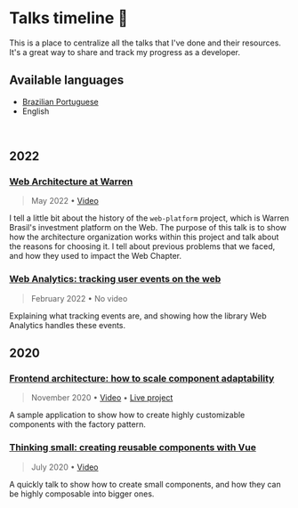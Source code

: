 # Talks timeline :seedling:
This is a place to centralize all the talks that I've done and their resources. It's a great way to share and track my progress as a developer.

## Available languages
- [Brazilian Portuguese](/README-pt.md)
- English

<br>

## 2022

### [Web Architecture at Warren](https://github.com/emkis/Talks/tree/main/Web%20Architecture%20at%20Warren)

> May 2022 • [Video](https://www.youtube.com/watch?v=wicMQTRVtL0)

I tell a little bit about the history of the `web-platform` project, which is Warren Brasil's investment platform on the Web. The purpose of this talk is to show how the architecture organization works within this project and talk about the reasons for choosing it. I tell about previous problems that we faced, and how they used to impact the Web Chapter.


### [Web Analytics: tracking user events on the web](https://github.com/emkis/Talks/tree/main/Web%20Analytics%20-%20Tracking%20user%20events%20on%20the%20web)

> February 2022 • No video

Explaining what tracking events are, and showing how the library Web Analytics handles these events.


## 2020

### [Frontend architecture: how to scale component adaptability](https://github.com/emkis/Talks/tree/main/Frontend%20architecture%20-%20How%20to%20scale%20component%20adaptability)

> November 2020 • [Video](https://youtu.be/LTtcE1-RYpo) • [Live project](https://vigorous-hugle-eae992.netlify.app)

A sample application to show how to create highly customizable components with the factory pattern.


### [Thinking small: creating reusable components with Vue](https://github.com/emkis/Talks/tree/main/Thinking%20small%20-%20Creating%20reusable%20components%20with%20Vue)

> July 2020 • [Video](https://youtu.be/gy_JZaXBykM)

A quickly talk to show how to create small components, and how they can be highly composable into bigger ones.

